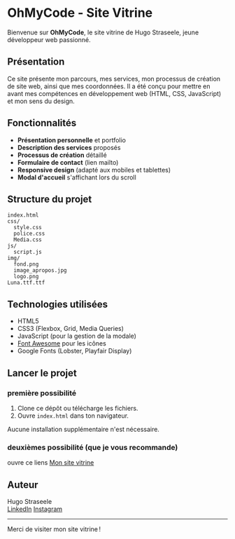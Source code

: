 # OhMyCode - Site Vitrine

Bienvenue sur **OhMyCode**, le site vitrine de Hugo Straseele, jeune développeur web passionné.

## Présentation

Ce site présente mon parcours, mes services, mon processus de création de site web, ainsi que mes coordonnées. Il a été conçu pour mettre en avant mes compétences en développement web (HTML, CSS, JavaScript) et mon sens du design.

## Fonctionnalités

- **Présentation personnelle** et portfolio
- **Description des services** proposés
- **Processus de création** détaillé
- **Formulaire de contact** (lien mailto)
- **Responsive design** (adapté aux mobiles et tablettes)
- **Modal d'accueil** s'affichant lors du scroll

## Structure du projet

```
index.html
css/
  style.css
  police.css
  Media.css
js/
  script.js
img/
  fond.png
  image_apropos.jpg
  logo.png
Luna.ttf.ttf
```

## Technologies utilisées

- HTML5
- CSS3 (Flexbox, Grid, Media Queries)
- JavaScript (pour la gestion de la modale)
- [Font Awesome](https://fontawesome.com/) pour les icônes
- Google Fonts (Lobster, Playfair Display)

## Lancer le projet

### première possibilité

1. Clone ce dépôt ou télécharge les fichiers.
2. Ouvre `index.html` dans ton navigateur.

Aucune installation supplémentaire n'est nécessaire.

### deuxièmes possibilité (que je vous recommande)

ouvre ce liens [Mon site vitrine](https://montsy744.github.io/OhMyCode/)

## Auteur

Hugo Straseele  
[LinkedIn](https://www.linkedin.com/in/hugo-straseele-187569337/)
[Instagram](https://www.instagram.com/straseele_hugo/)

---

Merci de visiter mon site vitrine !